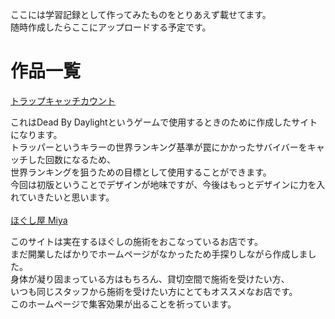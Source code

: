 ここには学習記録として作ってみたものをとりあえず載せてます。<br>
随時作成したらここにアップロードする予定です。

# 作品一覧
[トラップキャッチカウント](https://ri-log.github.io/portfolio/TrapCatch_v0/index.html)

これはDead By Daylightというゲームで使用するときのために作成したサイトになります。<br>
トラッパーというキラーの世界ランキング基準が罠にかかったサバイバーをキャッチした回数になるため、<br>
世界ランキングを狙うための目標として使用することができます。<br>
今回は初版ということでデザインが地味ですが、今後はもっとデザインに力を入れていきたいと思います。<br>
<br>
[ほぐし屋 Miya](https://ri-log.github.io/portfolio/hogushiya-miya/index.html)

このサイトは実在するほぐしの施術をおこなっているお店です。<br>
まだ開業したばかりでホームページがなかったため手探りしながら作成しました。<br>
身体が凝り固まっている方はもちろん、貸切空間で施術を受けたい方、<br>
いつも同じスタッフから施術を受けたい方にとてもオススメなお店です。<br>
このホームページで集客効果が出ることを祈っています。
